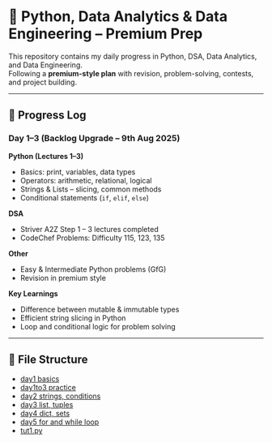 # 🚀 Python, Data Analytics & Data Engineering – Premium Prep

This repository contains my daily progress in Python, DSA, Data Analytics, and Data Engineering.  
Following a **premium-style plan** with revision, problem-solving, contests, and project building.

---

## 📅 Progress Log

### **Day 1–3 (Backlog Upgrade – 9th Aug 2025)**
**Python (Lectures 1–3)**
- Basics: print, variables, data types
- Operators: arithmetic, relational, logical
- Strings & Lists – slicing, common methods
- Conditional statements (`if`, `elif`, `else`)

**DSA**
- Striver A2Z Step 1 – 3 lectures completed
- CodeChef Problems: Difficulty 115, 123, 135

**Other**
- Easy & Intermediate Python problems (GfG)
- Revision in premium style

**Key Learnings**
- Difference between mutable & immutable types
- Efficient string slicing in Python
- Loop and conditional logic for problem solving

---

## 📂 File Structure

- [day1 basics](day1%20basics)
- [day1to3 practice](day1to3%20practice)
- [day2 strings, conditions](day2strings%20,%20conditions)
- [day3 list, tuples](day3%20list%20,%20tuples)
- [day4 dict, sets](day4%20dict%20,%20sets)
- [day5 for and while loop](day5%20for%20and%20while%20loop)
- [tut1.py](tut1.py)

